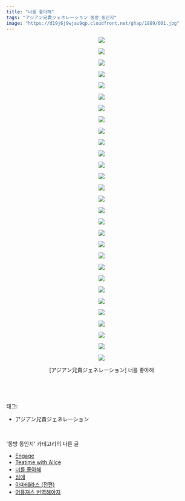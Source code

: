 ```yaml
---
title: "너를 좋아해"
tags: "アジアン兄貴ジェネレーション 동방_동인지"
image: "https://d19j6j9wjau9qp.cloudfront.net/ghap/1889/001.jpg"
---
```

<div class="article">
<p style="text-align: center; clear: none; float: none;"><img src="{{ site.imgserver8 }}/ghap/1889/001.jpg"/></p>
<p style="text-align: center; clear: none; float: none;"><img src="{{ site.imgserver8 }}/ghap/1889/002.jpg"/></p>
<p style="text-align: center; clear: none; float: none;"><img src="{{ site.imgserver8 }}/ghap/1889/003.jpg"/></p>
<p style="text-align: center; clear: none; float: none;"><img src="{{ site.imgserver8 }}/ghap/1889/004.jpg"/></p>
<p style="text-align: center; clear: none; float: none;"><img src="{{ site.imgserver8 }}/ghap/1889/005.jpg"/></p>
<p style="text-align: center; clear: none; float: none;"><img src="{{ site.imgserver8 }}/ghap/1889/006.jpg"/></p>
<p style="text-align: center; clear: none; float: none;"><img src="{{ site.imgserver8 }}/ghap/1889/007.jpg"/></p>
<p style="text-align: center; clear: none; float: none;"><img src="{{ site.imgserver8 }}/ghap/1889/008.jpg"/></p>
<p style="text-align: center; clear: none; float: none;"><img src="{{ site.imgserver8 }}/ghap/1889/009.jpg"/></p>
<p style="text-align: center; clear: none; float: none;"><img src="{{ site.imgserver8 }}/ghap/1889/010.jpg"/></p>
<p style="text-align: center; clear: none; float: none;"><img src="{{ site.imgserver8 }}/ghap/1889/011.jpg"/></p>
<p style="text-align: center; clear: none; float: none;"><img src="{{ site.imgserver8 }}/ghap/1889/012.jpg"/></p>
<p style="text-align: center; clear: none; float: none;"><img src="{{ site.imgserver8 }}/ghap/1889/013.jpg"/></p>
<p style="text-align: center; clear: none; float: none;"><img src="{{ site.imgserver8 }}/ghap/1889/014.jpg"/></p>
<p style="text-align: center; clear: none; float: none;"><img src="{{ site.imgserver8 }}/ghap/1889/015.jpg"/></p>
<p style="text-align: center; clear: none; float: none;"><img src="{{ site.imgserver8 }}/ghap/1889/016.jpg"/></p>
<p style="text-align: center; clear: none; float: none;"><img src="{{ site.imgserver8 }}/ghap/1889/017.jpg"/></p>
<p style="text-align: center; clear: none; float: none;"><img src="{{ site.imgserver8 }}/ghap/1889/018.jpg"/></p>
<p style="text-align: center; clear: none; float: none;"><img src="{{ site.imgserver8 }}/ghap/1889/019.jpg"/></p>
<p style="text-align: center; clear: none; float: none;"><img src="{{ site.imgserver8 }}/ghap/1889/020.jpg"/></p>
<p style="text-align: center; clear: none; float: none;"><img src="{{ site.imgserver8 }}/ghap/1889/021.jpg"/></p>
<p style="text-align: center; clear: none; float: none;"><img src="{{ site.imgserver8 }}/ghap/1889/022.jpg"/></p>
<p style="text-align: center; clear: none; float: none;"><img src="{{ site.imgserver8 }}/ghap/1889/023.jpg"/></p>
<p style="text-align: center; clear: none; float: none;"><img src="{{ site.imgserver8 }}/ghap/1889/024.jpg"/></p>
<p style="text-align: center; clear: none; float: none;"><img src="{{ site.imgserver8 }}/ghap/1889/025.jpg"/></p>
<p style="text-align: center; clear: none; float: none;"><img src="{{ site.imgserver8 }}/ghap/1889/026.jpg"/></p>
<p style="text-align: center; clear: none; float: none;"><img src="{{ site.imgserver8 }}/ghap/1889/027.jpg"/></p>
<p style="text-align: center; clear: none; float: none;"><img src="{{ site.imgserver8 }}/ghap/1889/028.jpg"/></p>
<p style="text-align: center; clear: none; float: none;"><img src="{{ site.imgserver8 }}/ghap/1889/029.jpg"/></p>
<p style="text-align: center; clear: none; float: none;">[アジアン兄貴ジェネレーション] 너를 좋아해</p>
<p><br/></p>
</div><br/>
<div class="tagTrail">
<p>태그: </p>
<ul>
<li>アジアン兄貴ジェネレーション</li>
</ul>
</div><br/>
<div class="another">
<p>'동방 동인지' 카테고리의 다른 글</p>
<ul>
<li><a href="/ghap_1891">Engage</a></li>
<li><a href="/ghap_1890">Teatime with Ailce</a></li>
<li><a href="/ghap_1889">너를 좋아해</a></li>
<li><a href="/ghap_1888">심애</a></li>
<li><a href="/ghap_1887">아마테라스 (전편)</a></li>
<li><a href="/ghap_1886">어묭져스 번역해야지</a></li>
</ul>
</div><br/>
<div class="cb_module cb_fluid">
<div class="cb_wrt cb_profile">
</div><!-- commentList close -->
</div><br/>

